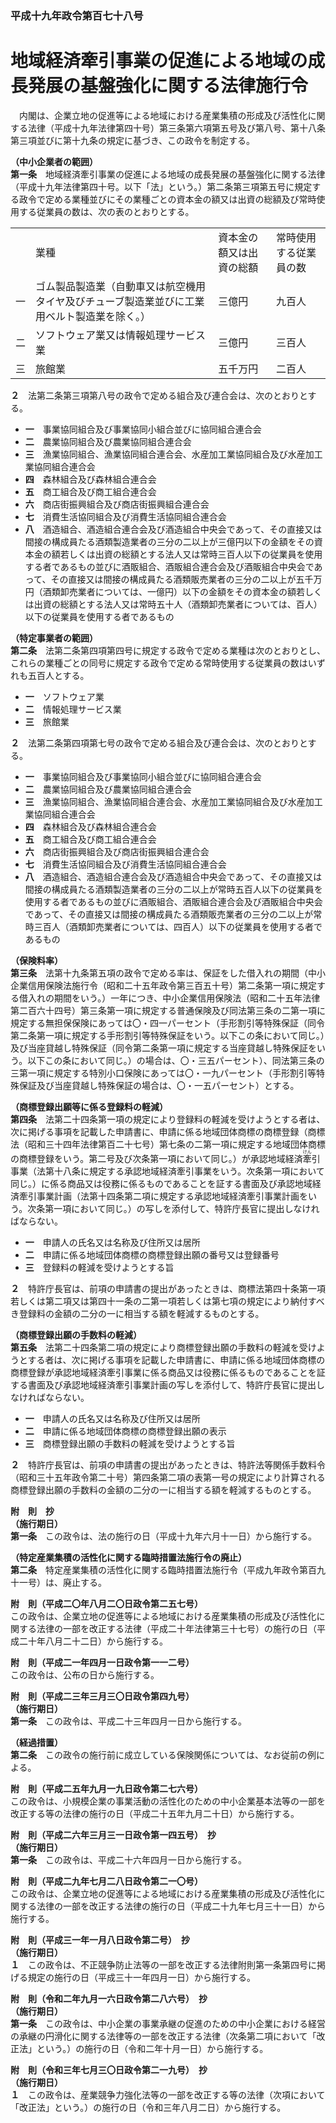 ### 平成十九年政令第百七十八号  
# 地域経済牽引事業の促進による地域の成長発展の基盤強化に関する法律施行令  
　内閣は、企業立地の促進等による地域における産業集積の形成及び活性化に関する法律（平成十九年法律第四十号）第三条第六項第五号及び第八号、第十八条第三項並びに第十九条の規定に基づき、この政令を制定する。  
  
**（中小企業者の範囲）**  
**第一条**　地域経済牽引事業の促進による地域の成長発展の基盤強化に関する法律（平成十九年法律第四十号。以下「法」という。）第二条第三項第五号に規定する政令で定める業種並びにその業種ごとの資本金の額又は出資の総額及び常時使用する従業員の数は、次の表のとおりとする。  

|||||  
| --- | --- | --- | --- |  
||業種|資本金の額又は出資の総額|常時使用する従業員の数|  
|一|ゴム製品製造業（自動車又は航空機用タイヤ及びチューブ製造業並びに工業用ベルト製造業を除く。）|三億円|九百人|  
|二|ソフトウェア業又は情報処理サービス業|三億円|三百人|  
|三|旅館業|五千万円|二百人|  
  
  
**２**　法第二条第三項第八号の政令で定める組合及び連合会は、次のとおりとする。  
* **一**　事業協同組合及び事業協同小組合並びに協同組合連合会  
* **二**　農業協同組合及び農業協同組合連合会  
* **三**　漁業協同組合、漁業協同組合連合会、水産加工業協同組合及び水産加工業協同組合連合会  
* **四**　森林組合及び森林組合連合会  
* **五**　商工組合及び商工組合連合会  
* **六**　商店街振興組合及び商店街振興組合連合会  
* **七**　消費生活協同組合及び消費生活協同組合連合会  
* **八**　酒造組合、酒造組合連合会及び酒造組合中央会であって、その直接又は間接の構成員たる酒類製造業者の三分の二以上が三億円以下の金額をその資本金の額若しくは出資の総額とする法人又は常時三百人以下の従業員を使用する者であるもの並びに酒販組合、酒販組合連合会及び酒販組合中央会であって、その直接又は間接の構成員たる酒類販売業者の三分の二以上が五千万円（酒類卸売業者については、一億円）以下の金額をその資本金の額若しくは出資の総額とする法人又は常時五十人（酒類卸売業者については、百人）以下の従業員を使用する者であるもの  
  
**（特定事業者の範囲）**  
**第二条**　法第二条第四項第四号に規定する政令で定める業種は次のとおりとし、これらの業種ごとの同号に規定する政令で定める常時使用する従業員の数はいずれも五百人とする。  
* **一**　ソフトウェア業  
* **二**　情報処理サービス業  
* **三**　旅館業  
  
**２**　法第二条第四項第七号の政令で定める組合及び連合会は、次のとおりとする。  
* **一**　事業協同組合及び事業協同小組合並びに協同組合連合会  
* **二**　農業協同組合及び農業協同組合連合会  
* **三**　漁業協同組合、漁業協同組合連合会、水産加工業協同組合及び水産加工業協同組合連合会  
* **四**　森林組合及び森林組合連合会  
* **五**　商工組合及び商工組合連合会  
* **六**　商店街振興組合及び商店街振興組合連合会  
* **七**　消費生活協同組合及び消費生活協同組合連合会  
* **八**　酒造組合、酒造組合連合会及び酒造組合中央会であって、その直接又は間接の構成員たる酒類製造業者の三分の二以上が常時五百人以下の従業員を使用する者であるもの並びに酒販組合、酒販組合連合会及び酒販組合中央会であって、その直接又は間接の構成員たる酒類販売業者の三分の二以上が常時三百人（酒類卸売業者については、四百人）以下の従業員を使用する者であるもの  
  
**（保険料率）**  
**第三条**　法第十九条第五項の政令で定める率は、保証をした借入れの期間（中小企業信用保険法施行令（昭和二十五年政令第三百五十号）第二条第一項に規定する借入れの期間をいう。）一年につき、中小企業信用保険法（昭和二十五年法律第二百六十四号）第三条第一項に規定する普通保険及び同法第三条の二第一項に規定する無担保保険にあっては〇・四一パーセント（手形割引等特殊保証（同令第二条第一項に規定する手形割引等特殊保証をいう。以下この条において同じ。）及び当座貸越し特殊保証（同令第二条第一項に規定する当座貸越し特殊保証をいう。以下この条において同じ。）の場合は、〇・三五パーセント）、同法第三条の三第一項に規定する特別小口保険にあっては〇・一九パーセント（手形割引等特殊保証及び当座貸越し特殊保証の場合は、〇・一五パーセント）とする。  
  
**（商標登録出願等に係る登録料の軽減）**  
**第四条**　法第二十四条第一項の規定により登録料の軽減を受けようとする者は、次に掲げる事項を記載した申請書に、申請に係る地域団体商標の商標登録（商標法（昭和三十四年法律第百二十七号）第七条の二第一項に規定する地域団体商標の商標登録をいう。第二号及び次条第一項において同じ。）が承認地域経済<ruby>牽<rt>けん</rt></ruby>引事業（法第十八条に規定する承認地域経済牽引事業をいう。次条第一項において同じ。）に係る商品又は役務に係るものであることを証する書面及び承認地域経済牽引事業計画（法第十四条第二項に規定する承認地域経済牽引事業計画をいう。次条第一項において同じ。）の写しを添付して、特許庁長官に提出しなければならない。  
* **一**　申請人の氏名又は名称及び住所又は居所  
* **二**　申請に係る地域団体商標の商標登録出願の番号又は登録番号  
* **三**　登録料の軽減を受けようとする旨  
  
**２**　特許庁長官は、前項の申請書の提出があったときは、商標法第四十条第一項若しくは第二項又は第四十一条の二第一項若しくは第七項の規定により納付すべき登録料の金額の二分の一に相当する額を軽減するものとする。  
  
**（商標登録出願の手数料の軽減）**  
**第五条**　法第二十四条第二項の規定により商標登録出願の手数料の軽減を受けようとする者は、次に掲げる事項を記載した申請書に、申請に係る地域団体商標の商標登録が承認地域経済牽引事業に係る商品又は役務に係るものであることを証する書面及び承認地域経済牽引事業計画の写しを添付して、特許庁長官に提出しなければならない。  
* **一**　申請人の氏名又は名称及び住所又は居所  
* **二**　申請に係る地域団体商標の商標登録出願の表示  
* **三**　商標登録出願の手数料の軽減を受けようとする旨  
  
**２**　特許庁長官は、前項の申請書の提出があったときは、特許法等関係手数料令（昭和三十五年政令第二十号）第四条第二項の表第一号の規定により計算される商標登録出願の手数料の金額の二分の一に相当する額を軽減するものとする。  
  
**附　則　抄**  
**（施行期日）**  
**第一条**　この政令は、法の施行の日（平成十九年六月十一日）から施行する。  
  
**（特定産業集積の活性化に関する臨時措置法施行令の廃止）**  
**第二条**　特定産業集積の活性化に関する臨時措置法施行令（平成九年政令第百九十一号）は、廃止する。  
  
**附　則（平成二〇年八月二〇日政令第二五七号）**  
この政令は、企業立地の促進等による地域における産業集積の形成及び活性化に関する法律の一部を改正する法律（平成二十年法律第三十七号）の施行の日（平成二十年八月二十二日）から施行する。  
  
**附　則（平成二一年四月一日政令第一一二号）**  
この政令は、公布の日から施行する。  
  
**附　則（平成二三年三月三〇日政令第四九号）**  
**（施行期日）**  
**第一条**　この政令は、平成二十三年四月一日から施行する。  
  
**（経過措置）**  
**第二条**　この政令の施行前に成立している保険関係については、なお従前の例による。  
  
**附　則（平成二五年九月一九日政令第二七六号）**  
この政令は、小規模企業の事業活動の活性化のための中小企業基本法等の一部を改正する等の法律の施行の日（平成二十五年九月二十日）から施行する。  
  
**附　則（平成二六年三月三一日政令第一四五号）　抄**  
**（施行期日）**  
**第一条**　この政令は、平成二十六年四月一日から施行する。  
  
**附　則（平成二九年七月二八日政令第二一〇号）**  
この政令は、企業立地の促進等による地域における産業集積の形成及び活性化に関する法律の一部を改正する法律の施行の日（平成二十九年七月三十一日）から施行する。  
  
**附　則（平成三一年一月八日政令第二号）　抄**  
**（施行期日）**  
**１**　この政令は、不正競争防止法等の一部を改正する法律附則第一条第四号に掲げる規定の施行の日（平成三十一年四月一日）から施行する。  
  
**附　則（令和二年九月一六日政令第二八六号）　抄**  
**（施行期日）**  
**第一条**　この政令は、中小企業の事業承継の促進のための中小企業における経営の承継の円滑化に関する法律等の一部を改正する法律（次条第二項において「改正法」という。）の施行の日（令和二年十月一日）から施行する。  
  
**附　則（令和三年七月三〇日政令第二一九号）　抄**  
**（施行期日）**  
**１**　この政令は、産業競争力強化法等の一部を改正する等の法律（次項において「改正法」という。）の施行の日（令和三年八月二日）から施行する。  
  
